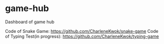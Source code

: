 # game-hub

Dashboard of game hub

Code of Snake Game: https://github.com/CharleneKwok/snake-game
Code of Typing Test(in progress): https://github.com/CharleneKwok/typing-game
